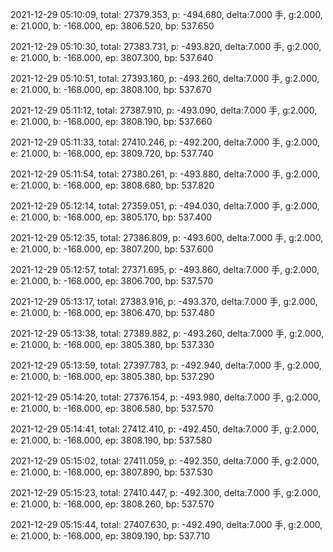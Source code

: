 2021-12-29 05:10:09, total: 27379.353, p: -494.680, delta:7.000 手, g:2.000, e: 21.000, b: -168.000, ep: 3806.520, bp: 537.650

2021-12-29 05:10:30, total: 27383.731, p: -493.820, delta:7.000 手, g:2.000, e: 21.000, b: -168.000, ep: 3807.300, bp: 537.640

2021-12-29 05:10:51, total: 27393.160, p: -493.260, delta:7.000 手, g:2.000, e: 21.000, b: -168.000, ep: 3808.100, bp: 537.670

2021-12-29 05:11:12, total: 27387.910, p: -493.090, delta:7.000 手, g:2.000, e: 21.000, b: -168.000, ep: 3808.190, bp: 537.660

2021-12-29 05:11:33, total: 27410.246, p: -492.200, delta:7.000 手, g:2.000, e: 21.000, b: -168.000, ep: 3809.720, bp: 537.740

2021-12-29 05:11:54, total: 27380.261, p: -493.880, delta:7.000 手, g:2.000, e: 21.000, b: -168.000, ep: 3808.680, bp: 537.820

2021-12-29 05:12:14, total: 27359.051, p: -494.030, delta:7.000 手, g:2.000, e: 21.000, b: -168.000, ep: 3805.170, bp: 537.400

2021-12-29 05:12:35, total: 27386.809, p: -493.600, delta:7.000 手, g:2.000, e: 21.000, b: -168.000, ep: 3807.200, bp: 537.600

2021-12-29 05:12:57, total: 27371.695, p: -493.860, delta:7.000 手, g:2.000, e: 21.000, b: -168.000, ep: 3806.700, bp: 537.570

2021-12-29 05:13:17, total: 27383.916, p: -493.370, delta:7.000 手, g:2.000, e: 21.000, b: -168.000, ep: 3806.470, bp: 537.480

2021-12-29 05:13:38, total: 27389.882, p: -493.260, delta:7.000 手, g:2.000, e: 21.000, b: -168.000, ep: 3805.380, bp: 537.330

2021-12-29 05:13:59, total: 27397.783, p: -492.940, delta:7.000 手, g:2.000, e: 21.000, b: -168.000, ep: 3805.380, bp: 537.290

2021-12-29 05:14:20, total: 27376.154, p: -493.980, delta:7.000 手, g:2.000, e: 21.000, b: -168.000, ep: 3806.580, bp: 537.570

2021-12-29 05:14:41, total: 27412.410, p: -492.450, delta:7.000 手, g:2.000, e: 21.000, b: -168.000, ep: 3808.190, bp: 537.580

2021-12-29 05:15:02, total: 27411.059, p: -492.350, delta:7.000 手, g:2.000, e: 21.000, b: -168.000, ep: 3807.890, bp: 537.530

2021-12-29 05:15:23, total: 27410.447, p: -492.300, delta:7.000 手, g:2.000, e: 21.000, b: -168.000, ep: 3808.260, bp: 537.570

2021-12-29 05:15:44, total: 27407.630, p: -492.490, delta:7.000 手, g:2.000, e: 21.000, b: -168.000, ep: 3809.190, bp: 537.710
